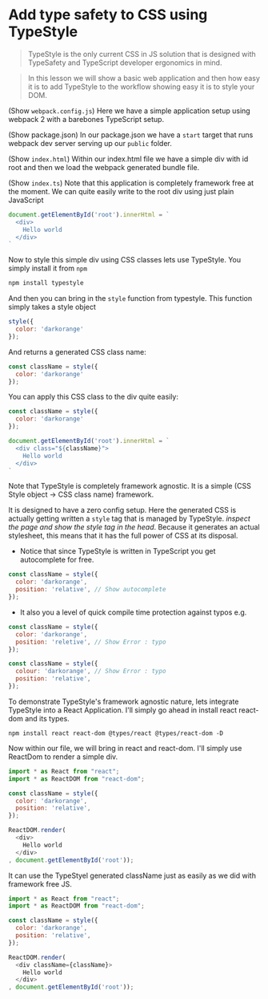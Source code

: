# Add type safety to CSS using TypeStyle

> TypeStyle is the only current CSS in JS solution that is designed with TypeSafety and TypeScript developer ergonomics in mind. 

> In this lesson we will show a basic web application and then how easy it is to add TypeStyle to the workflow showing easy it is to style your DOM.

(Show `webpack.config.js`)
Here we have a simple application setup using webpack 2 with a barebones TypeScript setup.

(Show package.json)
In our package.json we have a `start` target that runs webpack dev server serving up our `public` folder. 

(Show `index.html`) 
Within our index.html file we have a simple div with id root and then we load the webpack generated bundle file.

(Show `index.ts`)
Note that this application is completely framework free at the moment. We can quite easily write to the root div using just plain JavaScript

```js
document.getElementById('root').innerHtml = `
  <div>
    Hello world
  </div>
`
``` 

Now to style this simple div using CSS classes lets use TypeStyle. You simply install it from `npm`

```sh
npm install typestyle
```

And then you can bring in the `style` function from typestyle. This function simply takes a style object

```js
style({
  color: 'darkorange'
});
```

And returns a generated CSS class name:

```js
const className = style({
  color: 'darkorange'
});
```

You can apply this CSS class to the div quite easily: 

```js
const className = style({
  color: 'darkorange'
});

document.getElementById('root').innerHtml = `
  <div class="${className}">
    Hello world
  </div>
`
```

Note that TypeStyle is completely framework agnostic. It is a simple (CSS Style object -> CSS class name) framework. 

It is designed to have a zero config setup. Here the generated CSS is actually getting written a `style` tag that is managed by TypeStyle. *inspect the page and show the style tag in the head*. Because it generates an actual stylesheet, this means that it has the full power of CSS at its disposal.


* Notice that since TypeStyle is written in TypeScript you get autocomplete for free.
```js
const className = style({
  color: 'darkorange',
  position: 'relative', // Show autocomplete 
});
```

* It also you a level of quick compile time protection against typos e.g. 

```js
const className = style({
  color: 'darkorange',
  position: 'reletive', // Show Error : typo
});
```
```js
const className = style({
  colour: 'darkorange', // Show Error : typo
  position: 'relative',
});
```

To demonstrate TypeStyle's framework agnostic nature, lets integrate TypeStyle into a React Application. I'll simply go ahead in install react react-dom and its types.

```
npm install react react-dom @types/react @types/react-dom -D
```

Now within our file, we will bring in react and react-dom. I'll simply use ReactDom to render a simple div.

```js
import * as React from "react";
import * as ReactDOM from "react-dom"; 

const className = style({
  color: 'darkorange',
  position: 'relative',
});

ReactDOM.render(
  <div>
    Hello world
  </div>
, document.getElementById('root'));
```

It can use the TypeStyel generated className just as easily as we did with framework free JS. 


```js
import * as React from "react";
import * as ReactDOM from "react-dom"; 

const className = style({
  color: 'darkorange',
  position: 'relative',
});

ReactDOM.render(
  <div className={className}>
    Hello world
  </div>
, document.getElementById('root'));
```
